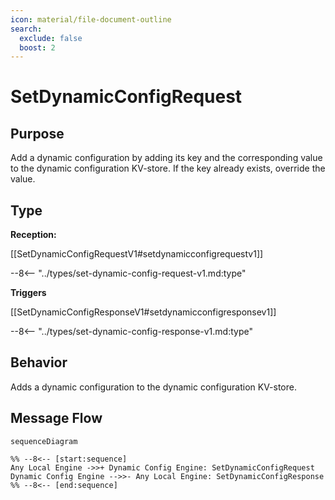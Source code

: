 ```yaml
---
icon: material/file-document-outline
search:
  exclude: false
  boost: 2
---
```


<div class="message" markdown>

# SetDynamicConfigRequest

## Purpose

<!-- --8<-- [start:purpose] -->
Add a dynamic configuration by adding its key and the corresponding value to the dynamic configuration KV-store.
If the key already exists, override the value.
<!-- --8<-- [end:purpose] -->

## Type

<!-- --8<-- [start:type] -->
**Reception:**

[[SetDynamicConfigRequestV1#setdynamicconfigrequestv1]]

--8<-- "../types/set-dynamic-config-request-v1.md:type"

**Triggers**

[[SetDynamicConfigResponseV1#setdynamicconfigresponsev1]]

--8<-- "../types/set-dynamic-config-response-v1.md:type"

<!-- --8<-- [end:type] -->

## Behavior

<!-- --8<-- [start:behavior] -->
Adds a dynamic configuration to the dynamic configuration KV-store.
<!-- --8<-- [end:behavior] -->

## Message Flow

<!-- --8<-- [start:messages] -->
```mermaid
sequenceDiagram

%% --8<-- [start:sequence]
Any Local Engine ->>+ Dynamic Config Engine: SetDynamicConfigRequest
Dynamic Config Engine -->>- Any Local Engine: SetDynamicConfigResponse
%% --8<-- [end:sequence]
```

<!-- --8<-- [end:messages] -->

</div>
